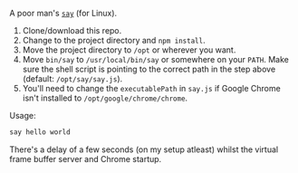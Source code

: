 A poor man's [`say`](https://developer.apple.com/legacy/library/documentation/Darwin/Reference/ManPages/man1/say.1.html) (for Linux).

1) Clone/download this repo.
2) Change to the project directory and `npm install`.
3) Move the project directory to `/opt` or wherever you want.
4) Move `bin/say` to `/usr/local/bin/say` or somewhere on your `PATH`. Make sure the shell script is pointing to the correct path in the step above (default: `/opt/say/say.js`).
5) You'll need to change the `executablePath` in `say.js` if Google Chrome isn't installed to `/opt/google/chrome/chrome`.

Usage:

```bash
say hello world
```

There's a delay of a few seconds (on my setup atleast) whilst the virtual frame buffer server and Chrome startup.